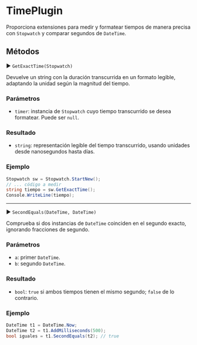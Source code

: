 # TimePlugin

Proporciona extensiones para medir y formatear tiempos de manera precisa con `Stopwatch` y comparar segundos de `DateTime`.

## Métodos

▶ `GetExactTime(Stopwatch)`

Devuelve un string con la duración transcurrida en un formato legible, adaptando la unidad según la magnitud del tiempo.

### Parámetros

* `timer`: instancia de `Stopwatch` cuyo tiempo transcurrido se desea formatear. Puede ser `null`.

### Resultado

* `string`: representación legible del tiempo transcurrido, usando unidades desde nanosegundos hasta días.

### Ejemplo

```csharp
Stopwatch sw = Stopwatch.StartNew();
// ... código a medir
string tiempo = sw.GetExactTime();
Console.WriteLine(tiempo);
```

---

▶ `SecondEquals(DateTime, DateTime)`

Comprueba si dos instancias de `DateTime` coinciden en el segundo exacto, ignorando fracciones de segundo.

### Parámetros

* `a`: primer `DateTime`.
* `b`: segundo `DateTime`.

### Resultado

* `bool`: `true` si ambos tiempos tienen el mismo segundo; `false` de lo contrario.

### Ejemplo

```csharp
DateTime t1 = DateTime.Now;
DateTime t2 = t1.AddMilliseconds(500);
bool iguales = t1.SecondEquals(t2); // true
```